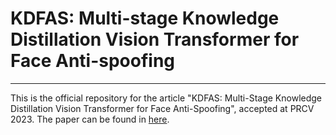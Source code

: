 # KDFAS: Multi-stage Knowledge Distillation Vision Transformer for Face Anti-spoofing

---
This is the official repository for the article "KDFAS: Multi-Stage Knowledge Distillation Vision Transformer for Face Anti-Spoofing", accepted at PRCV 2023. The paper can be found in [here](https://link.springer.com/chapter/10.1007/978-981-99-8469-5_13).
